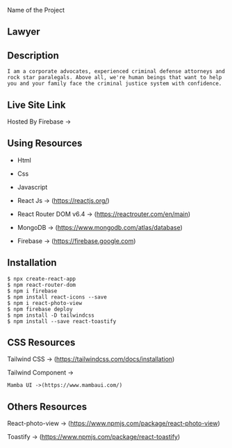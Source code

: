 Name of the Project
## Lawyer


## Description

    I am a corporate advocates, experienced criminal defense attorneys and rock star paralegals. Above all, we're human beings that want to help you and your family face the criminal justice system with confidence.

## Live Site Link

Hosted By Firebase -> 


 ## Using Resources

   * Html

   * Css 

   * Javascript

   * React Js -> (https://reactjs.org/)
   
   * React Router DOM v6.4 ->  (https://reactrouter.com/en/main)

   * MongoDB -> (https://www.mongodb.com/atlas/database)

   * Firebase -> (https://firebase.google.com)

## Installation

    $ npx create-react-app
    $ npm react-router-dom
    $ npm i firebase
    $ npm install react-icons --save
    $ npm i react-photo-view
    $ npm firebase deploy
    $ npm install -D tailwindcss
    $ npm install --save react-toastify

## CSS Resources

Tailwind CSS -> (https://tailwindcss.com/docs/installation)

Tailwind Component ->

    Mamba UI ->(https://www.mambaui.com/)

## Others Resources

React-photo-view -> (https://www.npmjs.com/package/react-photo-view)


Toastify -> (https://www.npmjs.com/package/react-toastify)
